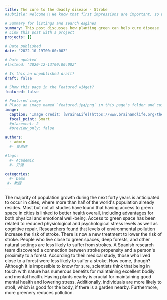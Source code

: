 ```yaml
---
title: The cure to the deadly disease - Stroke
#subtitle: Welcome 👋 We know that first impressions are important, so we've populated your new site with some initial content to help you get familiar with everything in no time.

# Summary for listings and search engines
summary: This post discusses how planting green can help cure disease
# Link this post with a project
projects: []

# Date published
date: '2022-10-19T00:00:00Z'

# Date updated
#lastmod: '2020-12-13T00:00:00Z'

# Is this an unpublished draft?
draft: false

# Show this page in the Featured widget?
featured: false

# Featured image
# Place an image named `featured.jpg/png` in this page's folder and customize its options here.
image:
  caption: 'Image credit: [Brain&Life](https://www.brainandlife.org/the-magazine/online-exclusives/stroke-and-covid-19/)'
  focal_point: Smart
  #placement: 2
  #preview_only: false

authors:
  - admin
  #- 吳恩達

#tags:
  #- Academic
  #- 开源

categories:
  #- Demo
 #- 教程
---
```

The majority of population growth during the next forty years is anticipated to occur in cities, where more than half of the world's population already resides. Most but not all studies have found that having access to green space in cities is linked to better health overall, including advantages for both physical and emotional well-being. Access to green space has been related to reduced physiological and psychological stress levels as well as cognitive repair.
Researchers found that levels of environmental pollution increase the risk of stroke. There is now a new treatment to lower the risk of stroke. People who live close to green spaces, deep forests, and other natural settings are less likely to suffer from strokes.
A Spanish research team discovered a connection between stroke propensity and a person's proximity to a forest. According to their medical study, those who lived close to a forest were less likely to suffer a stroke. How come, though? Although it is impossible to know for sure, scientists think that being in touch with nature has numerous benefits for maintaining excellent bodily and mental health. Having plants nearby is crucial for maintaining good mental health and lowering stress. Additionally, individuals are more likely to stroll, which is good for the body, if there is a garden nearby. Furthermore, more greenery reduces pollution.















